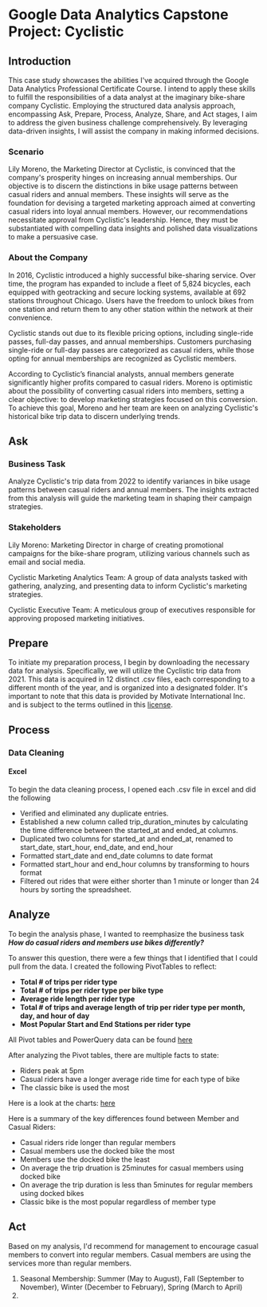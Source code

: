 # Google Data Analytics Capstone Project: Cyclistic

## Introduction
This case study showcases the abilities I've acquired through the Google Data Analytics Professional Certificate Course. 
I intend to apply these skills to fulfill the responsibilities of a data analyst at the imaginary bike-share company Cyclistic.
Employing the structured data analysis approach, encompassing Ask, Prepare, Process, Analyze, Share, and Act stages, I aim to address the given business challenge comprehensively.
By leveraging data-driven insights, I will assist the company in making informed decisions.
### Scenario
Lily Moreno, the Marketing Director at Cyclistic, is convinced that the company's prosperity hinges on increasing annual memberships. 
Our objective is to discern the distinctions in bike usage patterns between casual riders and annual members.
These insights will serve as the foundation for devising a targeted marketing approach aimed at converting casual riders into loyal annual members.
However, our recommendations necessitate approval from Cyclistic's leadership. Hence, they must be substantiated with compelling data insights and polished data visualizations to make a persuasive case.

### About the Company
In 2016, Cyclistic introduced a highly successful bike-sharing service. Over time, the program has expanded to include a fleet of 5,824 bicycles, each equipped with geotracking and secure locking systems, available at 692 stations throughout Chicago.
Users have the freedom to unlock bikes from one station and return them to any other station within the network at their convenience.

Cyclistic stands out due to its flexible pricing options, including single-ride passes, full-day passes, and annual memberships.
Customers purchasing single-ride or full-day passes are categorized as casual riders, while those opting for annual memberships are recognized as Cyclistic members. 

According to Cyclistic’s financial analysts, annual members generate significantly higher profits compared to casual riders.
Moreno is optimistic about the possibility of converting casual riders into members, setting a clear objective: to develop marketing strategies focused on this conversion. To achieve this goal, Moreno and her team are keen on analyzing Cyclistic's historical bike trip data to discern underlying trends.

## Ask

### Business Task
Analyze Cyclistic's trip data from 2022 to identify variances in bike usage patterns between casual riders and annual members. The insights extracted from this analysis will guide the marketing team in shaping their campaign strategies.
### Stakeholders

Lily Moreno: Marketing Director in charge of creating promotional campaigns for the bike-share program, utilizing various channels such as email and social media.

Cyclistic Marketing Analytics Team: A group of data analysts tasked with gathering, analyzing, and presenting data to inform Cyclistic's marketing strategies.

Cyclistic Executive Team: A meticulous group of executives responsible for approving proposed marketing initiatives.

## Prepare
To initiate my preparation process, I begin by downloading the necessary data for analysis. Specifically, we will utilize the Cyclistic trip data from 2021. This data is acquired in 12 distinct .csv files, each corresponding to a different month of the year, and is organized into a designated folder. It's important to note that this data is provided by Motivate International Inc. and is subject to the terms outlined in this [license](https://ride.divvybikes.com/data-license-agreement).
## Process
### Data Cleaning
#### Excel
To begin the data cleaning process, I opened each .csv file in excel and did the following
* Verified and eliminated any duplicate entries.
* Established a new column called trip_duration_minutes by calculating the time difference between the started_at and ended_at columns.
* Duplicated two columns for started_at and ended_at, renamed to start_date, start_hour, end_date, and end_hour
* Formatted start_date and end_date columns to date format
* Formatted start_hour and end_hour columns by transforming to hours format
* Filtered out rides that were either shorter than 1 minute or longer than 24 hours by sorting the spreadsheet.

## Analyze
To begin the analysis phase, I wanted to reemphasize the business task ***How do casual riders and members use bikes differently?*** 

To answer this question, there were a few things that I identified that I could pull from the data. I created the following PivotTables to reflect:
* **Total # of trips per rider type**
* **Total # of trips per rider type per bike type**
* **Average ride length per rider type**
* **Total # of trips and average length of trip per rider type per month, day, and hour of day**
* **Most Popular Start and End Stations per rider type**

All Pivot tables and PowerQuery data can be found [here](https://github.com/BopAnalytics/Data-Analytics-Portfolio/blob/main/PowerQuery)

After analyzing the Pivot tables, there are multiple facts to state:
* Riders peak at 5pm
* Casual riders have a longer average ride time for each type of bike
* The classic bike is used the most

Here is a look at the charts: [here](https://github.com/BopAnalytics/Data-Analytics-Portfolio/commit/b31e3790604d131ef0de692b9d65fe2e16e1e163#diff-a654e76c146320d8eeed33491dcd7b82ee3c6c11d027dc588e1d9e0f25319f9f)

Here is a summary of the key differences found between Member and Casual Riders:
* Casual riders ride longer than regular members
* Casual members use the docked bike the most
* Members use the docked bike the least
* On average the trip druation is 25minutes for casual members using docked bike
* On average the trip duration is less than 5minutes for regular members using docked bikes
* Classic bike is the most popular regardless of member type

## Act
Based on my analysis, I'd recommend for management to encourage casual members to convert into regular members. Casual members are using the services more than regular members. 

1. Seasonal Membership: Summer (May to August), Fall (September to November), Winter (December to February), Spring (March to April)
2. 
